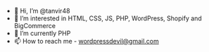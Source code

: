 - 👋 Hi, I’m @tanvir48
- 👀 I’m interested in HTML, CSS, JS, PHP, WordPress, Shopify and BigCommerce
- 🌱 I’m currently PHP
- 📫 How to reach me - wordpressdevil@gmail.com

<!---
tanvir48/tanvir48 is a ✨ special ✨ repository because its `README.md` (this file) appears on your GitHub profile.
You can click the Preview link to take a look at your changes.
--->
